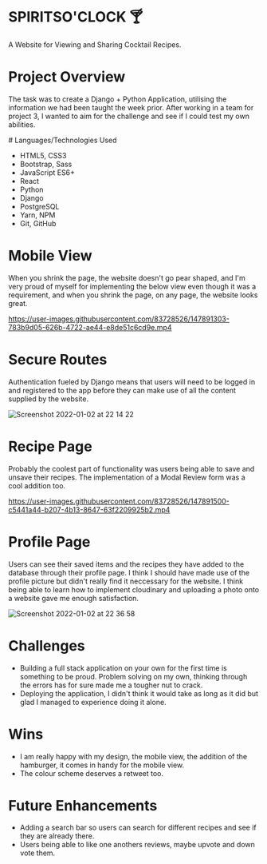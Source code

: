 # SPIRITSO'CLOCK :cocktail:

A Website for Viewing and Sharing Cocktail Recipes. 

# Project Overview

The task was to create a Django + Python Application, utilising the information we had been taught the week prior. After working in a team for project 3, I wanted to aim for the challenge and see if I could test my own abilities.

# Languages/Technologies Used

* HTML5, CSS3
* Bootstrap, Sass
* JavaScript ES6+
* React
* Python
* Django
* PostgreSQL
* Yarn, NPM
* Git, GitHub

# Mobile View

When you shrink the page, the website doesn't go pear shaped, and  I'm very proud of myself for implementing the below view even though it was a requirement, and when you shrink the page, on any page, the website looks great. 

https://user-images.githubusercontent.com/83728526/147891303-783b9d05-626b-4722-ae44-e8de51c6cd9e.mp4

# Secure Routes

Authentication fueled by Django means that users will need to be logged in and registered to the app before they can make use of all the content supplied by the website. 

![Screenshot 2022-01-02 at 22 14 22](https://user-images.githubusercontent.com/83728526/147890820-b7d884c6-2e5a-4f35-9fc0-95b065abe685.png)

# Recipe Page 

Probably the coolest part of functionality was users being able to save and unsave their recipes. The implementation of a Modal Review form was a cool addition too. 

https://user-images.githubusercontent.com/83728526/147891500-c5441a44-b207-4b13-8647-63f2209925b2.mp4


# Profile Page 

Users can see their saved items and the recipes they have added to the database through their profile page. I think I should have made use of the profile picture but didn't really find it neccessary for the website. I think being able to learn how to implement cloudinary and uploading a photo onto a website gave me enough satisfaction. 

![Screenshot 2022-01-02 at 22 36 58](https://user-images.githubusercontent.com/83728526/147891225-773b0c08-21ba-4391-a59f-d94371140512.png)

# Challenges 

* Building a full stack application on your own for the first time is something to be proud. Problem solving on my own, thinking through the errors has for sure made me a tougher nut to crack.
* Deploying the application, I didn't think it would take as long as it did but glad I managed to experience doing it alone. 

# Wins 

* I am really happy with my design, the mobile view, the addition of the hamburger, it comes in handy for the mobile view.
* The colour scheme deserves a retweet too.

# Future Enhancements

* Adding a search bar so users can search for different recipes and see if they are already there. 
* Users being able to like one anothers reviews, maybe upvote and down vote them.
